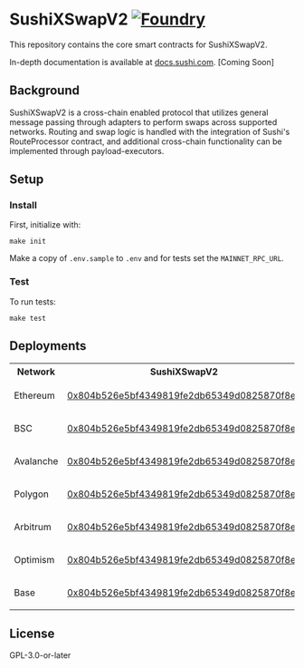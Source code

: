 # SushiXSwapV2 [![Foundry][foundry-badge]][foundry]

[foundry]: https://getfoundry.sh
[foundry-badge]: https://img.shields.io/badge/Built%20with-Foundry-FFDB1C.svg

This repository contains the core smart contracts for SushiXSwapV2.

In-depth documentation is available at [docs.sushi.com](https://docs.sushi.com). [Coming Soon]

## Background

SushiXSwapV2 is a cross-chain enabled protocol that utilizes general message passing through adapters to perform swaps across supported networks. Routing and swap logic is handled with the integration of Sushi's RouteProcessor contract, and additional cross-chain functionality can be implemented through payload-executors.

## Setup

### Install

First, initialize with:

```shell
make init
```

Make a copy of `.env.sample` to `.env` and for tests set the `MAINNET_RPC_URL`.

### Test

To run tests:

```shell
make test
```

## Deployments

<table>
<tr>
<th>Network</th>
<th>SushiXSwapV2</th>
<th>StargateAdapter</th>
<th>AxelarAdapter</th>
</tr>
<tr>
<td>Ethereum</td>
<td>

[0x804b526e5bf4349819fe2db65349d0825870f8ee](https://etherscan.io/address/0x804b526e5bf4349819fe2db65349d0825870f8ee)
</td><td>

[0x09938716c4a086a4ebfe10377fdad96f32541303](https://etherscan.io/address/0x09938716c4a086a4ebfe10377fdad96f32541303)
</td><td>

[0x02a480a258361c9bc3eaacbd6473364c67adcd3a](https://etherscan.io/address/0x02a480a258361c9bc3eaacbd6473364c67adcd3a)
</td></tr>
<tr>
<td>BSC</td>
<td>

[0x804b526e5bf4349819fe2db65349d0825870f8ee](https://bscscan.com/address/0x804b526e5bf4349819fe2db65349d0825870f8ee)
</td><td>

[0x09938716c4a086a4ebfe10377fdad96f32541303](https://bscscan.com/address/0x09938716c4a086a4ebfe10377fdad96f32541303)
</td><td>

[0x02a480a258361c9bc3eaacbd6473364c67adcd3a](https://bscscan.com/address/0x02a480a258361c9bc3eaacbd6473364c67adcd3a)
</td></tr>
<tr>
<td>Avalanche</td>
<td>

[0x804b526e5bf4349819fe2db65349d0825870f8ee](https://snowtrace.io/address/0x804b526e5bf4349819fe2db65349d0825870f8ee)
</td><td>

[0x09938716c4a086a4ebfe10377fdad96f32541303](https://snowtrace.io/address/0x09938716c4a086a4ebfe10377fdad96f32541303)
</td><td>

[0x02a480a258361c9bc3eaacbd6473364c67adcd3a](https://snowtrace.io/address/0x02a480a258361c9bc3eaacbd6473364c67adcd3a)
</td></tr>
<tr>
<td>Polygon</td>
<td>

[0x804b526e5bf4349819fe2db65349d0825870f8ee](https://polygonscan.com/address/0x804b526e5bf4349819fe2db65349d0825870f8ee)
</td><td>

[0x02a480a258361c9Bc3eaacBd6473364C67adCD3a](https://polygonscan.com/address/0x02a480a258361c9Bc3eaacBd6473364C67adCD3a)
</td><td>

[0x01f27998B1fc39b5280BcBe2a24043f9dbDFc305](https://polygonscan.com/address/0x01f27998B1fc39b5280BcBe2a24043f9dbDFc305)
</td></tr>
<tr>
<td>Arbitrum</td>
<td>

[0x804b526e5bf4349819fe2db65349d0825870f8ee](https://arbiscan.io/address/0x804b526e5bf4349819fe2db65349d0825870f8ee)
</td><td>

[0x09938716c4a086a4ebfe10377fdad96f32541303](https://arbiscan.io/address/0x09938716c4a086a4ebfe10377fdad96f32541303)
</td><td>

[0x02a480a258361c9bc3eaacbd6473364c67adcd3a](https://arbiscan.io/address/0x02a480a258361c9bc3eaacbd6473364c67adcd3a)
</td></tr>
<tr>
<td>Optimism</td>
<td>

[0x804b526e5bf4349819fe2db65349d0825870f8ee](https://optimistic.etherscan.io/address/0x804b526e5bf4349819fe2db65349d0825870f8ee)
</td><td>

[0x09938716c4a086a4ebfe10377fdad96f32541303](https://optimistic.etherscan.io/address/0x09938716c4a086a4ebfe10377fdad96f32541303)
</td><td>

[0x02a480a258361c9bc3eaacbd6473364c67adcd3a](https://optimistic.etherscan.io/address/0x02a480a258361c9bc3eaacbd6473364c67adcd3a)
</td></tr>
<tr>
<td>Base</td>
<td>

[0x804b526e5bf4349819fe2db65349d0825870f8ee](https://basescan.org/address/0x804b526e5bf4349819fe2db65349d0825870f8ee)
</td><td>

[0x09938716c4a086a4ebfe10377fdad96f32541303](https://basescan.org/address/0x09938716c4a086a4ebfe10377fdad96f32541303)
</td><td>

[0x02a480a258361c9bc3eaacbd6473364c67adcd3a](https://basescan.org/address/0x02a480a258361c9bc3eaacbd6473364c67adcd3a)
</td></tr>
</table>


## License

GPL-3.0-or-later
